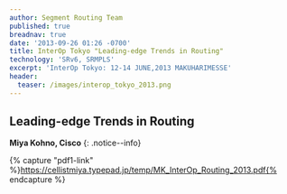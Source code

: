 ```yaml
---
author: Segment Routing Team
published: true
breadnav: true
date: '2013-09-26 01:26 -0700'
title: InterOp Tokyo "Leading-edge Trends in Routing"
technology: 'SRv6, SRMPLS'
excerpt: 'InterOp Tokyo: 12-14 JUNE,2013 MAKUHARIMESSE'
header:
  teaser: /images/interop_tokyo_2013.png
---
```

## Leading-edge Trends in Routing

**Miya Kohno, Cisco**
{: .notice--info}  


{% capture "pdf1-link" %}https://cellistmiya.typepad.jp/temp/MK_InterOp_Routing_2013.pdf{% endcapture %}

<script src="{{ '/assets/js/pdfobject.min.js' | relative_url }}"></script>
<div class="fitvidsignore" id="pdf"></div>
<script>PDFObject.embed(" {{ pdf-link }} ", "#pdf", {height: "21.5em", width: "31.3em"});</script>
